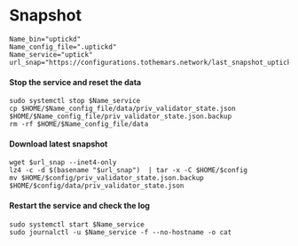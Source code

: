 # Snapshot

```
Name_bin="uptickd"
Name_config_file=".uptickd"
Name_service="uptick"
url_snap="https://configurations.tothemars.network/last_snapshot_uptick.tar.lz4"
```

#### Stop the service and reset the data <a href="#stop-the-service-and-reset-the-data" id="stop-the-service-and-reset-the-data"></a>

```
sudo systemctl stop $Name_service
cp $HOME/$Name_config_file/data/priv_validator_state.json $HOME/$Name_config_file/priv_validator_state.json.backup
rm -rf $HOME/$Name_config_file/data
```

#### Download latest snapshot <a href="#download-latest-snapshot" id="download-latest-snapshot"></a>

```
wget $url_snap --inet4-only
lz4 -c -d $(basename "$url_snap")  | tar -x -C $HOME/$config
mv $HOME/$config/priv_validator_state.json.backup $HOME/$config/data/priv_validator_state.json
```

#### Restart the service and check the log <a href="#restart-the-service-and-check-the-log" id="restart-the-service-and-check-the-log"></a>

```
sudo systemctl start $Name_service
sudo journalctl -u $Name_service -f --no-hostname -o cat
```
